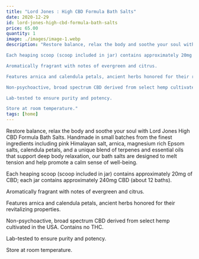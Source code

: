 ```yaml
---
title: "Lord Jones : High CBD Formula Bath Salts"
date: 2020-12-29
id: lord-jones-high-cbd-formula-bath-salts
price: 65.00
quantity: 1
image: ./images/image-1.webp
description: "Restore balance, relax the body and soothe your soul with Lord Jones High CBD Formula Bath Salts. Handmade in small batches from the finest ingredients including pink Himalayan salt, arnica, magnesium rich Epsom salts, calendula petals, and a unique blend of terpenes and essential oils that support deep body relaxation, our bath salts are designed to melt tension and help promote a calm sense of well-being.

Each heaping scoop (scoop included in jar) contains approximately 20mg of CBD; each jar contains approximately 240mg CBD (about 12 baths).

Aromatically fragrant with notes of evergreen and citrus.

Features arnica and calendula petals, ancient herbs honored for their revitalizing properties.

Non-psychoactive, broad spectrum CBD derived from select hemp cultivated in the USA. Contains no THC.

Lab-tested to ensure purity and potency.

Store at room temperature."
tags: [home]
---
```


Restore balance, relax the body and soothe your soul with Lord Jones High CBD Formula Bath Salts. Handmade in small batches from the finest ingredients including pink Himalayan salt, arnica, magnesium rich Epsom salts, calendula petals, and a unique blend of terpenes and essential oils that support deep body relaxation, our bath salts are designed to melt tension and help promote a calm sense of well-being.

Each heaping scoop (scoop included in jar) contains approximately 20mg of CBD; each jar contains approximately 240mg CBD (about 12 baths).

Aromatically fragrant with notes of evergreen and citrus.

Features arnica and calendula petals, ancient herbs honored for their revitalizing properties.

Non-psychoactive, broad spectrum CBD derived from select hemp cultivated in the USA. Contains no THC.

Lab-tested to ensure purity and potency.

Store at room temperature.
